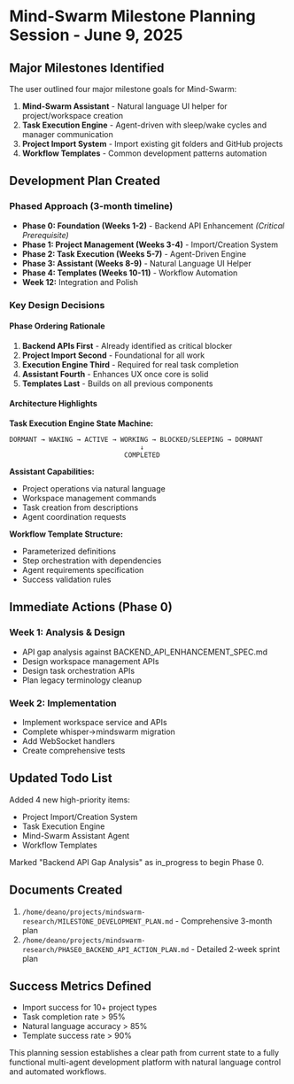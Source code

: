 # Mind-Swarm Milestone Planning Session - June 9, 2025

## Major Milestones Identified

The user outlined four major milestone goals for Mind-Swarm:

1. **Mind-Swarm Assistant** - Natural language UI helper for project/workspace creation
2. **Task Execution Engine** - Agent-driven with sleep/wake cycles and manager communication
3. **Project Import System** - Import existing git folders and GitHub projects
4. **Workflow Templates** - Common development patterns automation

## Development Plan Created

### Phased Approach (3-month timeline)
- **Phase 0: Foundation (Weeks 1-2)** - Backend API Enhancement *(Critical Prerequisite)*
- **Phase 1: Project Management (Weeks 3-4)** - Import/Creation System
- **Phase 2: Task Execution (Weeks 5-7)** - Agent-Driven Engine
- **Phase 3: Assistant (Weeks 8-9)** - Natural Language UI Helper
- **Phase 4: Templates (Weeks 10-11)** - Workflow Automation
- **Week 12:** Integration and Polish

### Key Design Decisions

#### Phase Ordering Rationale
1. **Backend APIs First** - Already identified as critical blocker
2. **Project Import Second** - Foundational for all work
3. **Execution Engine Third** - Required for real task completion
4. **Assistant Fourth** - Enhances UX once core is solid
5. **Templates Last** - Builds on all previous components

#### Architecture Highlights

**Task Execution Engine State Machine:**
```
DORMANT → WAKING → ACTIVE → WORKING → BLOCKED/SLEEPING → DORMANT
                                 ↓
                             COMPLETED
```

**Assistant Capabilities:**
- Project operations via natural language
- Workspace management commands
- Task creation from descriptions
- Agent coordination requests

**Workflow Template Structure:**
- Parameterized definitions
- Step orchestration with dependencies
- Agent requirements specification
- Success validation rules

## Immediate Actions (Phase 0)

### Week 1: Analysis & Design
- API gap analysis against BACKEND_API_ENHANCEMENT_SPEC.md
- Design workspace management APIs
- Design task orchestration APIs
- Plan legacy terminology cleanup

### Week 2: Implementation
- Implement workspace service and APIs
- Complete whisper→mindswarm migration
- Add WebSocket handlers
- Create comprehensive tests

## Updated Todo List
Added 4 new high-priority items:
- Project Import/Creation System
- Task Execution Engine
- Mind-Swarm Assistant Agent
- Workflow Templates

Marked "Backend API Gap Analysis" as in_progress to begin Phase 0.

## Documents Created
1. `/home/deano/projects/mindswarm-research/MILESTONE_DEVELOPMENT_PLAN.md` - Comprehensive 3-month plan
2. `/home/deano/projects/mindswarm-research/PHASE0_BACKEND_API_ACTION_PLAN.md` - Detailed 2-week sprint plan

## Success Metrics Defined
- Import success for 10+ project types
- Task completion rate > 95%
- Natural language accuracy > 85%
- Template success rate > 90%

This planning session establishes a clear path from current state to a fully functional multi-agent development platform with natural language control and automated workflows.